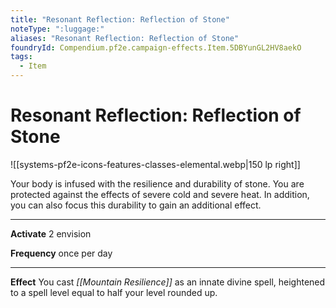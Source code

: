 ```yaml
---
title: "Resonant Reflection: Reflection of Stone"
noteType: ":luggage:"
aliases: "Resonant Reflection: Reflection of Stone"
foundryId: Compendium.pf2e.campaign-effects.Item.5DBYunGL2HV8aekO
tags:
  - Item
---
```


# Resonant Reflection: Reflection of Stone
![[systems-pf2e-icons-features-classes-elemental.webp|150 lp right]]

Your body is infused with the resilience and durability of stone. You are protected against the effects of severe cold and severe heat. In addition, you can also focus this durability to gain an additional effect.

* * *

**Activate** 2 envision

**Frequency** once per day

* * *

**Effect** You cast _[[Mountain Resilience]]_ as an innate divine spell, heightened to a spell level equal to half your level rounded up.
